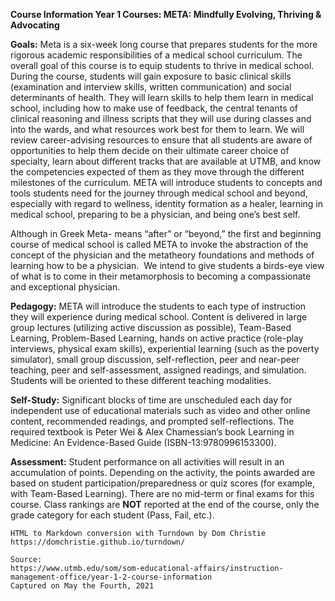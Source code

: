 **Course Information Year 1 Courses: META: Mindfully Evolving, Thriving & Advocating**

**Goals:** Meta is a six-week long course that prepares students for the more rigorous academic responsibilities of a medical school curriculum. The overall goal of this course is to equip students to thrive in medical school. During the course, students will gain exposure to basic clinical skills (examination and interview skills, written communication) and social determinants of health. They will learn skills to help them learn in medical school, including how to make use of feedback, the central tenants of clinical reasoning and illness scripts that they will use during classes and into the wards, and what resources work best for them to learn. We will review career-advising resources to ensure that all students are aware of opportunities to help them decide on their ultimate career choice of specialty, learn about different tracks that are available at UTMB, and know the competencies expected of them as they move through the different milestones of the curriculum. META will introduce students to concepts and tools students need for the journey through medical school and beyond, especially with regard to wellness, identity formation as a healer, learning in medical school, preparing to be a physician, and being one’s best self.

Although in Greek Meta- means “after” or “beyond,” the first and beginning course of medical school is called META to invoke the abstraction of the concept of the physician and the metatheory foundations and methods of learning how to be a physician.  We intend to give students a birds-eye view of what is to come in their metamorphosis to becoming a compassionate and exceptional physician.

**Pedagogy:** META will introduce the students to each type of instruction they will experience during medical school. Content is delivered in large group lectures (utilizing active discussion as possible), Team-Based Learning, Problem-Based Learning, hands on active practice (role-play interviews, physical exam skills), experiential learning (such as the poverty simulator), small group discussion, self-reflection, peer and near-peer teaching, peer and self-assessment, assigned readings, and simulation. Students will be oriented to these different teaching modalities.

**Self-Study:** Significant blocks of time are unscheduled each day for independent use of educational materials such as video and other online content, recommended readings, and prompted self-reflections. The required textbook is Peter Wei & Alex Chamessian’s book Learning in Medicine: An Evidence-Based Guide (ISBN-13:9780996153300).

**Assessment:** Student performance on all activities will result in an accumulation of points. Depending on the activity, the points awarded are based on student participation/preparedness or quiz scores (for example, with Team-Based Learning). There are no mid-term or final exams for this course. Class rankings are **NOT** reported at the end of the course, only the grade category for each student (Pass, Fail, etc.).

```
HTML to Markdown conversion with Turndown by Dom Christie
https://domchristie.github.io/turndown/

Source:
https://www.utmb.edu/som/som-educational-affairs/instruction-management-office/year-1-2-course-information
Captured on May the Fourth, 2021
```
